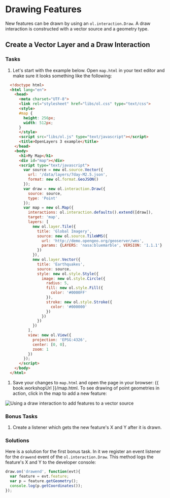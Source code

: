 # Drawing Features

New features can be drawn by using an `ol.interaction.Draw`. A draw interaction is constructed with a vector source and a geometry type.

## Create a Vector Layer and a Draw Interaction

### Tasks

1.  Let's start with the example below. Open `map.html` in your text editor and make sure it looks something like the following:

  ```html
    <!doctype html>
    <html lang="en">
      <head>
        <meta charset="UTF-8">
        <link rel="stylesheet" href="libs/ol.css" type="text/css">
        <style>
        #map {
          height: 256px;
          width: 512px;
        }
        </style>
        <script src="libs/ol.js" type="text/javascript"></script>
        <title>OpenLayers 3 example</title>
      </head>
      <body>
        <h1>My Map</h1>
        <div id="map"></div>
        <script type="text/javascript">
          var source = new ol.source.Vector({
            url: '/data/layers/7day-M2.5.json',
            format: new ol.format.GeoJSON()
          });
          var draw = new ol.interaction.Draw({
            source: source,
            type: 'Point'
          });
          var map = new ol.Map({
            interactions: ol.interaction.defaults().extend([draw]),
            target: 'map',
            layers: [
              new ol.layer.Tile({
                title: 'Global Imagery',
                source: new ol.source.TileWMS({
                  url: 'http://demo.opengeo.org/geoserver/wms',
                  params: {LAYERS: 'nasa:bluemarble', VERSION: '1.1.1'}
                })
              }),
              new ol.layer.Vector({
                title: 'Earthquakes',
                source: source,
                style: new ol.style.Style({
                  image: new ol.style.Circle({
                    radius: 5,
                    fill: new ol.style.Fill({
                      color: '#0000FF'
                    }),
                    stroke: new ol.style.Stroke({
                      color: '#000000'
                    })
                  })
                })
              })
            ],
            view: new ol.View({
              projection: 'EPSG:4326',
              center: [0, 0],
              zoom: 1
            })
          });
        </script>
      </body>
    </html>
  ```

1.  Save your changes to `map.html` and open the page in your browser:  {{ book.workshopUrl }}/map.html. To see drawing of point geometries in action, click in the map to add a new feature:

  ![Using a draw interaction to add features to a vector source](draw1.png)

### Bonus Tasks

1.  Create a listener which gets the new feature's X and Y after it is drawn.

### Solutions

Here is a solution for the first bonus task. In it we register an event listener for the `drawend` event of the `ol.interaction.Draw`. This method logs the feature's X and Y to the developer console:

```js
draw.on('drawend', function(evt){
  var feature = evt.feature;
  var p = feature.getGeometry();
  console.log(p.getCoordinates());
});
```
